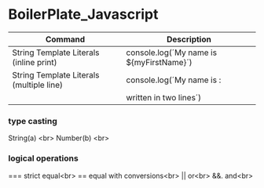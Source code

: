 # BoilerPlate_Javascript
| Command | Description |
| --- | --- |
| String Template Literals (inline print) | console.log(´My name is ${myFirstName}´) |
| String Template Literals (multiple line)| console.log(´My name is : |
|                                         |    written in two lines´) |


### type casting
String(a) <br\>
Number(b) <br\>

### logical operations
===    strict equal<br\>
==     equal with conversions<br\>
||     or<br\>
&&.    and<br\>


